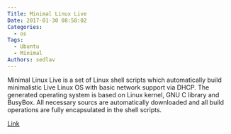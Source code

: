 ```yaml
---
Title: Minimal Linux Live
Date: 2017-01-30 08:58:02
Categories:
  - os
Tags:
  - Ubuntu
  - Minimal
Authors: sedlav
---
```


Minimal Linux Live is a set of Linux shell scripts which automatically build minimalistic Live Linux OS with basic network support via DHCP. The generated operating system is based on Linux kernel, GNU C library and BusyBox. All necessary sourcs are automatically downloaded and all build operations are fully encapsulated in the shell scripts.

[Link](http://minimal.idzona.com/)
